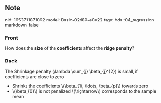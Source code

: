 ## Note
nid: 1653731871092
model: Basic-02d89-e0e22
tags: bda::04_regression
markdown: false

### Front
How does the <b>size</b> of the <b>coefficients</b> affect the
<b>ridge penalty</b>?

### Back
The Shrinkage penalty \(\lambda \sum_{j} \beta_{j}^{2}\) is small,
if coefficients are close to zero
<ul>
  <li>Shrinks the coefficients \(\beta_{1}, \ldots, \beta_{p}\)
  towards zero
  <li>\(\beta_{0}\) is not penalized \(\rightarrow\) corresponds to
  the sample mean
</ul>
